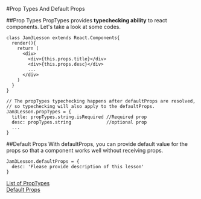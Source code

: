 #Prop Types And Default Props

##Prop Types
PropTypes provides **typechecking ability** to react components.
Let's take a look at some codes.

```
class Jam3Lesson extends React.Components{
  render(){
    return (
      <div>
        <div>{this.props.title}</div>
        <div>{this.props.desc}</div>
        ...
      </div>
    )
  }
}

// The propTypes typechecking happens after defaultProps are resolved,
// so typechecking will also apply to the defaultProps.
Jam3Lesson.propTypes = {
  title: propTypes.string.isRequired //Required prop
  desc: propTypes.string             //optional prop
  ...
}
```

##Default Props
With defaultProps, you can provide default value for the props so that a component works well without receiving props.

```
Jam3Lesson.defaultProps = {
  desc: 'Please provide description of this lesson'
}

```

[List of PropTypes](https://facebook.github.io/react/docs/typechecking-with-proptypes.html#react.proptypes)<br />
[Default Props](https://facebook.github.io/react/docs/typechecking-with-proptypes.html#default-prop-values)
